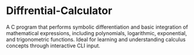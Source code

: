 # Diffrential-Calculator
A C program that performs symbolic differentiation and basic integration of mathematical expressions, including polynomials, logarithmic, exponential, and trigonometric functions. Ideal for learning and understanding calculus concepts through interactive CLI input.

